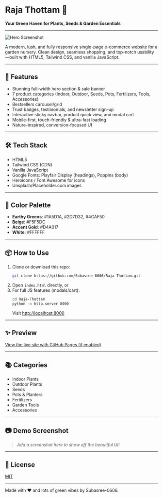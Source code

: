 # Raja Thottam 🌿

**Your Green Haven for Plants, Seeds & Garden Essentials**

---

![Hero Screenshot](./screenshot.png)

A modern, lush, and fully responsive single-page e-commerce website for a garden nursery. Clean design, seamless shopping, and top-notch usability—built with HTML5, Tailwind CSS, and vanilla JavaScript.

---

## 🌱 Features
- Stunning full-width hero section & sale banner
- 7 product categories (Indoor, Outdoor, Seeds, Pots, Fertilizers, Tools, Accessories)
- Bestsellers carousel/grid
- Trust badges, testimonials, and newsletter sign-up
- Interactive sticky navbar, product quick view, and modal cart
- Mobile-first, touch-friendly & ultra-fast loading
- Nature-inspired, conversion-focused UI

---

## 🛠️ Tech Stack
- HTML5
- Tailwind CSS (CDN)
- Vanilla JavaScript
- Google Fonts: Playfair Display (headings), Poppins (body)
- Heroicons / Font Awesome for icons
- Unsplash/Placeholder.com images

---

## 🎨 Color Palette
- **Earthy Greens**: #1A5D1A, #2D7D32, #4CAF50
- **Beige**: #F5F5DC
- **Accent Gold**: #D4A017
- **White**: #FFFFFF

---

## 📦 How to Use
1. Clone or download this repo:
   ```sh
   git clone https://github.com/Subasree-0606/Raja-Thottam.git
   ```
2. Open `index.html` directly, or
3. For full JS features (modals/cart):
   ```sh
   cd Raja-Thottam
   python -m http.server 8000
   ```
   Visit [http://localhost:8000](http://localhost:8000)

---

## ✨ Preview
[View the live site with GitHub Pages (if enabled)](https://subasree-0606.github.io/Raja-Thottam/)

---

## 📚 Categories
- Indoor Plants
- Outdoor Plants
- Seeds
- Pots & Planters
- Fertilizers
- Garden Tools
- Accessories

---

## 📷 Demo Screenshot
> _Add a screenshot here to show off the beautiful UI!_

---

## 📝 License
[MIT](./LICENSE)

---

Made with ❤️ and lots of green vibes by Subasree-0606.

